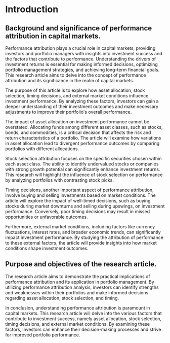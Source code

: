# Introduction

##  Background and significance of performance attribution in capital markets.

Performance attribution plays a crucial role in capital markets, providing investors and portfolio managers with 
insights into investment success and the factors that contribute to performance. Understanding the drivers of 
investment returns is essential for making informed decisions, optimizing portfolio management strategies, and 
achieving long-term financial goals. This research article aims to delve into the concept of performance attribution and 
its significance in the realm of capital markets.

The purpose of this article is to explore how asset allocation, stock selection, timing decisions, and external market 
conditions influence investment performance. By analyzing these factors, investors can gain a deeper understanding of 
their investment outcomes and make necessary adjustments to improve their portfolio's overall performance.

The impact of asset allocation on investment performance cannot be overstated. Allocating funds among different asset 
classes, such as stocks, bonds, and commodities, is a critical decision that affects the risk and return 
characteristics of a portfolio. The article will examine how variations in asset allocation lead to divergent performance 
outcomes by comparing portfolios with different allocations.

Stock selection attribution focuses on the specific securities chosen within each asset class. The ability to identify 
undervalued stocks or companies with strong growth potential can significantly enhance investment returns. This 
research will highlight the influence of stock selection on performance by analyzing portfolios with contrasting 
stock picks.

Timing decisions, another important aspect of performance attribution, involve buying and selling investments based on 
market conditions. The article will explore the impact of well-timed decisions, such as buying stocks during market 
downturns and selling during upswings, on investment performance. Conversely, poor timing decisions may result in 
missed opportunities or unfavorable outcomes.

Furthermore, external market conditions, including factors like currency fluctuations, interest rates, and broader 
economic trends, can significantly impact investment performance. By studying the attribution of performance to these 
external factors, the article will provide insights into how market conditions shape investment outcomes.

## Purpose and objectives of the research article.
The research article aims to demonstrate the practical implications of performance attribution and its application in 
portfolio management. By utilizing performance attribution analysis, investors can identify strengths and weaknesses 
within their portfolios and make informed decisions regarding asset allocation, stock selection, and timing.

In conclusion, understanding performance attribution is paramount in capital markets. This research article will delve 
into the various factors that contribute to investment success, namely asset allocation, stock selection, timing 
decisions, and external market conditions. By examining these factors, investors can enhance their decision-making 
processes and strive for improved portfolio performance.
